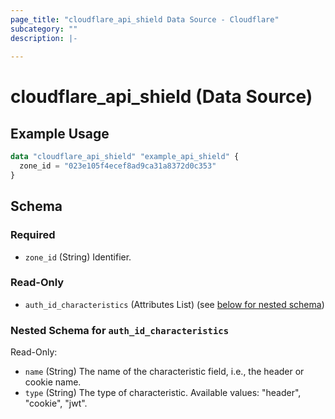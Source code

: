 ```yaml
---
page_title: "cloudflare_api_shield Data Source - Cloudflare"
subcategory: ""
description: |-
  
---
```


# cloudflare_api_shield (Data Source)



## Example Usage

```terraform
data "cloudflare_api_shield" "example_api_shield" {
  zone_id = "023e105f4ecef8ad9ca31a8372d0c353"
}
```

<!-- schema generated by tfplugindocs -->
## Schema

### Required

- `zone_id` (String) Identifier.

### Read-Only

- `auth_id_characteristics` (Attributes List) (see [below for nested schema](#nestedatt--auth_id_characteristics))

<a id="nestedatt--auth_id_characteristics"></a>
### Nested Schema for `auth_id_characteristics`

Read-Only:

- `name` (String) The name of the characteristic field, i.e., the header or cookie name.
- `type` (String) The type of characteristic.
Available values: "header", "cookie", "jwt".


